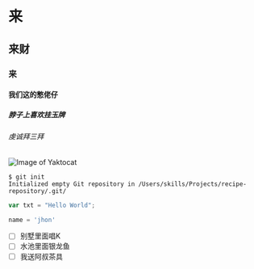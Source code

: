 # 来
## 来财
### 来
#### 我们这的憋佬仔
##### 脖子上喜欢挂玉牌
###### 虔诚拜三拜
![Image of Yaktocat](https://octodex.github.com/images/yaktocat.png)
```
$ git init
Initialized empty Git repository in /Users/skills/Projects/recipe-repository/.git/
```
``` javascript
var txt = "Hello World";
```
``` python
name = 'jhon'
```
- [ ] 别墅里面唱K
- [ ] 水池里面银龙鱼
- [ ] 我送阿叔茶具
